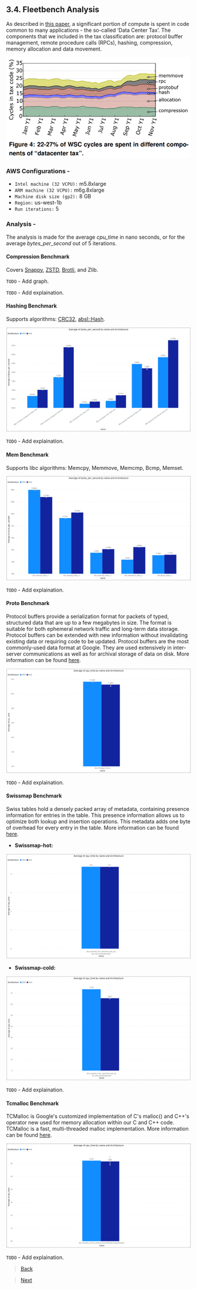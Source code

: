 ## 3.4. Fleetbench Analysis

As described in [this paper](https://research.google/pubs/pub44271/), a significant portion of compute is spent in code common to many applications - the so-called ‘Data Center Tax’. The components that we included in the tax classification are: protocol buffer management, remote procedure calls (RPCs), hashing, compression, memory allocation and data movement.

![Alt text](utils/fleetbench/datacenter_tax.png "DataCenter Tax")

### AWS Configurations -

- `Intel machine (32 VCPU):` m5.8xlarge
- `ARM machine (32 VCPU):` m6g.8xlarge
- `Machine disk size (gp2):` 8 GB
- `Region:` us-west-1b
- `Run iterations:` 5

### Analysis -

The analysis is made for the average *cpu_time* in nano seconds, or for the average *bytes_per_second* out of 5 iterations.

#### Compression Benchmark

Covers [Snappy](https://github.com/google/snappy), [ZSTD](https://facebook.github.io/zstd/), [Brotli](https://github.com/google/brotli), and Zlib.

`TODO` - Add graph.

`TODO` - Add explaination.

#### Hashing Benchmark

Supports algorithms: [CRC32](https://github.com/abseil/abseil-cpp/tree/master/absl/crc), [absl::Hash](https://github.com/abseil/abseil-cpp/tree/master/absl/hash).

![Alt text](utils/fleetbench/hashing.png "Bytes per second by Name and Architecture")

`TODO` - Add explaination.

#### Mem Benchmark

Supports libc algorithms: Memcpy, Memmove, Memcmp, Bcmp, Memset.

![Alt text](utils/fleetbench/mem.png "Bytes per second by Name and Architecture")

`TODO` - Add explaination.

#### Proto Benchmark

Protocol buffers provide a serialization format for packets of typed, structured data that are up to a few megabytes in size. The format is suitable for both ephemeral network traffic and long-term data storage. Protocol buffers can be extended with new information without invalidating existing data or requiring code to be updated.
Protocol buffers are the most commonly-used data format at Google. They are used extensively in inter-server communications as well as for archival storage of data on disk.
More information can be found [here](https://protobuf.dev/overview/).

![Alt text](utils/fleetbench/proto.png "CPU Time by Name and Architecture")

`TODO` - Add explaination.

#### Swissmap Benchmark

Swiss tables hold a densely packed array of metadata, containing presence information for entries in the table. This presence information allows us to optimize both lookup and insertion operations. This metadata adds one byte of overhead for every entry in the table.
More information can be found [here](https://abseil.io/blog/20180927-swisstables).

- **Swissmap-hot:**

![Alt text](utils/fleetbench/swissmap-hot.png "CPU Time by Name and Architecture")

- **Swissmap-cold:**

![Alt text](utils/fleetbench/swissmap-cold.png "CPU Time by Name and Architecture")

`TODO` - Add explaination.

#### Tcmalloc Benchmark

TCMalloc is Google's customized implementation of C's malloc() and C++'s operator new used for memory allocation within our C and C++ code. TCMalloc is a fast, multi-threaded malloc implementation.
More information can be found [here](https://github.com/google/tcmalloc).

![Alt text](utils/fleetbench/empirical_driver.png "CPU Time by Name and Architecture")

`TODO` - Add explaination.


> [Back](./multiload_analysis.md)

> [Next](./conclusions.md)
